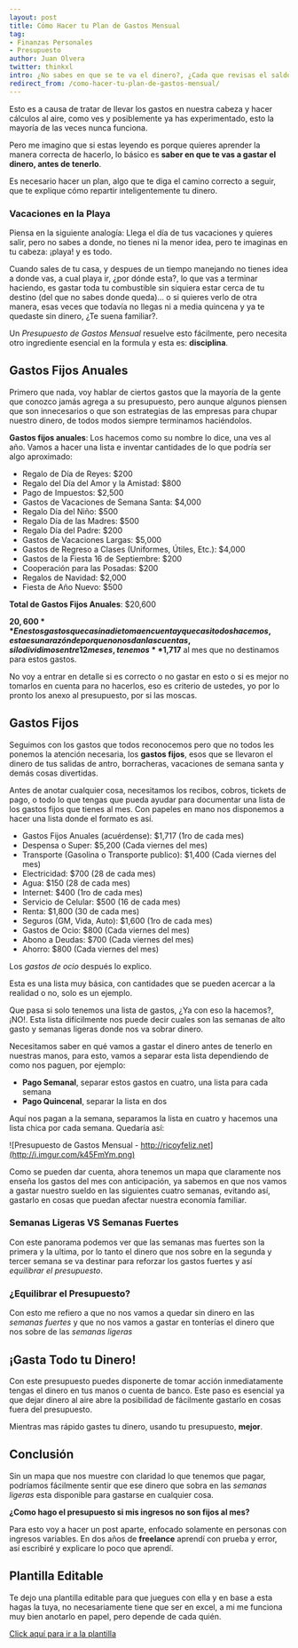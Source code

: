 ```yaml
---
layout: post
title: Cómo Hacer tu Plan de Gastos Mensual
tag: 
- Finanzas Personales
- Presupuesto
author: Juan Olvera
twitter: thinkxl
intro: ¿No sabes en que se te va el dinero?, ¿Cada que revisas el saldo en tu banco, es mucho menos de lo que pensabas que era?
redirect_from: /como-hacer-tu-plan-de-gastos-mensual/
---
```


Esto es a causa de tratar de llevar los gastos en nuestra cabeza y hacer cálculos al aire, como ves y posiblemente ya has experimentado, esto la mayoría de las veces nunca funciona.

Pero me imagino que si estas leyendo es porque quieres aprender la manera correcta de hacerlo, lo básico es **saber en que te vas a gastar el dinero, antes de tenerlo**.

Es necesario hacer un plan, algo que te diga el camino correcto a seguir, que te explique cómo repartir inteligentemente tu dinero. 

### Vacaciones en la Playa

Piensa en la siguiente analogía: Llega el día de tus vacaciones y quieres salir, pero no sabes a donde, no tienes ni la menor idea, pero te imaginas en tu cabeza: ¡playa! y es todo. 

Cuando sales de tu casa, y despues de un tiempo manejando no tienes idea a donde vas, a cual playa ir, ¿por dónde esta?, lo que vas a terminar haciendo, es gastar toda tu combustible sin siquiera estar cerca de tu destino (del que no sabes donde queda)... o si quieres verlo de otra manera, esas veces que todavía no llegas ni a media quincena y ya te quedaste sin dinero, ¿Te suena familiar?.

Un *Presupuesto de Gastos Mensual* resuelve esto fácilmente, pero necesita otro ingrediente esencial en la formula y esta es: **disciplina**. 

## Gastos Fijos Anuales

Primero que nada, voy hablar de ciertos gastos que la mayoría de la gente que conozco jamás agrega a su presupuesto, pero aunque algunos piensen que son innecesarios o que son estrategias de las empresas para chupar nuestro dinero, de todos modos siempre terminamos haciéndolos. 

**Gastos fijos anuales**: Los hacemos como su nombre lo dice, una ves al año. Vamos a hacer una lista e inventar cantidades de lo que podría ser algo aproximado:

- Regalo de Día de Reyes: $200
- Regalo del Día del Amor y la Amistad: $800
- Pago de Impuestos: $2,500
- Gastos de Vacaciones de Semana Santa: $4,000
- Regalo Día del Niño: $500
- Regalo Día de las Madres: $500
- Regalo Día del Padre: $200
- Gastos de Vacaciones Largas: $5,000
- Gastos de Regreso a Clases (Uniformes, Útiles, Etc.): $4,000
- Gastos de la Fiesta 16 de Septiembre: $200
- Cooperación para las Posadas: $200
- Regalos de Navidad: $2,000
- Fiesta de Año Nuevo: $500

**Total de Gastos Fijos Anuales**: $20,600

**$20,600** En estos gastos que casi nadie toma en cuenta y que casi todos hacemos, esta es una razón de por que no nos dan las cuentas, si lo dividimos entre 12 meses, tenemos **$1,717** al mes que no destinamos para estos gastos.

No voy a entrar en detalle si es correcto o no gastar en esto o si es mejor no tomarlos en cuenta para no hacerlos, eso es criterio de ustedes, yo por lo pronto los anexo al presupuesto, por si las moscas.

## Gastos Fijos

Seguimos con los gastos que todos reconocemos pero que no todos les ponemos la atención necesaria, los **gastos fijos**, esos que se llevaron el dinero de tus salidas de antro, borracheras, vacaciones de semana santa y demás cosas divertidas.

Antes de anotar cualquier cosa, necesitamos los recibos, cobros, tickets de pago, o todo lo que tengas que pueda ayudar para documentar una lista de los gastos fijos que tienes al mes. Con papeles en mano nos disponemos a hacer una lista donde el formato es así.

- Gastos Fijos Anuales (acuérdense): $1,717 (1ro de cada mes)
- Despensa o Super: $5,200 (Cada viernes del mes)
- Transporte (Gasolina o Transporte publico): $1,400 (Cada viernes del mes)
- Electricidad: $700 (28 de cada mes)
- Agua: $150 (28 de cada mes)
- Internet: $400 (1ro de cada mes)
- Servicio de Celular: $500 (16 de cada mes)
- Renta: $1,800 (30 de cada mes)
- Seguros (GM, Vida, Auto): $1,600 (1ro de cada mes)
- Gastos de Ocio: $800 (Cada viernes del mes)
- Abono a Deudas: $700 (Cada viernes del mes)
- Ahorro: $800 (Cada viernes del mes)

Los *gastos de ocio* después lo explico.

Esta es una lista muy básica, con cantidades que se pueden acercar a la realidad o no, solo es un ejemplo.

Que pasa si solo tenemos una lista de gastos, ¿Ya con eso la hacemos?, ¡NO!. Esta lista difícilmente nos puede decir cuales son las semanas de alto gasto y semanas ligeras donde nos va sobrar dinero.

Necesitamos saber en qué vamos a gastar el dinero antes de tenerlo en nuestras manos, para esto, vamos a separar esta lista dependiendo de como nos paguen, por ejemplo: 

- **Pago Semanal**, separar estos gastos en cuatro, una lista para cada semana
- **Pago Quincenal**, separar la lista en dos

Aquí nos pagan a la semana, separamos la lista en cuatro y hacemos una lista chica por cada semana. Quedaría así:

![Presupuesto de Gastos Mensual - http://ricoyfeliz.net](http://i.imgur.com/k45FmYm.png)

Como se pueden dar cuenta, ahora tenemos un mapa que claramente nos enseña los gastos del mes con anticipación, ya sabemos en que nos vamos a gastar nuestro sueldo en las siguientes cuatro semanas, evitando así, gastarlo en cosas que puedan afectar nuestra economía familiar.

### Semanas Ligeras VS Semanas Fuertes

Con este panorama podemos ver que las semanas mas fuertes son la primera y la ultima, por lo tanto el dinero que nos sobre en la segunda y tercer semana se va destinar para reforzar los gastos fuertes y así *equilibrar el presupuesto*.

### ¿Equilibrar el Presupuesto?

Con esto me refiero a que no nos vamos a quedar sin dinero en las *semanas fuertes* y que no nos vamos a gastar en tonterías el dinero que nos sobre de las *semanas ligeras*

## ¡Gasta Todo tu Dinero!

Con este presupuesto puedes disponerte de tomar acción inmediatamente tengas el dinero en tus manos o cuenta de banco. Este paso es esencial ya que dejar dinero al aire abre la posibilidad de fácilmente gastarlo en cosas fuera del presupuesto.

Mientras mas rápido gastes tu dinero, usando tu presupuesto, **mejor**.

## Conclusión

Sin un mapa que nos muestre con claridad lo que tenemos que pagar, podríamos fácilmente sentir que ese dinero que sobra en las *semanas ligeras* esta disponible para gastarse en cualquier cosa.

**¿Como hago el presupuesto si mis ingresos no son fijos al mes?**

Para esto voy a hacer un post aparte, enfocado solamente en personas con ingresos variables. En dos años de **freelance** aprendí con prueba y error, así escribiré y explicare lo poco que aprendí.

## Plantilla Editable

Te dejo una plantilla editable para que juegues con ella y en base a esta hagas la tuya, no necesariamente tiene que ser en excel, a mi me funciona muy bien anotarlo en papel, pero depende de cada quién.

[Click aquí para ir a la plantilla](https://docs.zoho.com/sheet/published.do?rid=egrja2775f3ca54884c23ab975a669c95df5f)
